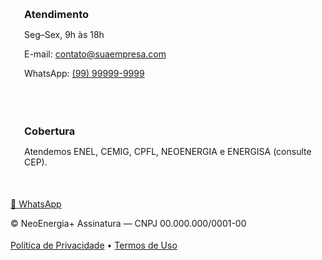 <!DOCTYPE html>
</div>
<div>
<div class="card" style="padding:22px;margin-bottom:16px">
<h3 style="margin:0 0 8px">Atendimento</h3>
<p class="muted">Seg–Sex, 9h às 18h</p>
<p class="muted">E-mail: <a href="mailto:contato@suaempresa.com">contato@suaempresa.com</a></p>
<p class="muted">WhatsApp: <a href="https://wa.me/5599999999999" target="_blank" rel="noopener">(99) 99999-9999</a></p>
</div>
<div class="card" style="padding:22px">
<h3 style="margin:0 0 8px">Cobertura</h3>
<p class="muted">Atendemos ENEL, CEMIG, CPFL, NEOENERGIA e ENERGISA (consulte CEP).</p>
</div>
</div>
</div>
</section>
</main>


<a class="btn whats" href="https://wa.me/5599999999999?text=Quero%20economizar%20na%20minha%20conta%20de%20luz" target="_blank" rel="noopener" aria-label="Fale no WhatsApp">💬 WhatsApp</a>


<footer>
<div class="container" style="display:flex;justify-content:space-between;gap:18px;flex-wrap:wrap">
<div>© <span id="y"></span> NeoEnergia+ Assinatura — CNPJ 00.000.000/0001-00</div>
<div><a href="#" class="muted">Política de Privacidade</a> • <a href="#" class="muted">Termos de Uso</a></div>
</div>
</footer>


<script>
// Simulação simples (12% a 20% conforme heurística básica pela distribuidora)
const ranges = { padrao:[0.12,0.18], enel:[0.12,0.18], cemig:[0.13,0.19], cpfl:[0.12,0.17], neoenergia:[0.12,0.20], energisa:[0.11,0.18] };
const fmt = v => v.toLocaleString('pt-BR',{style:'currency',currency:'BRL'});
document.getElementById('btn-simular').addEventListener('click', () => {
const gasto = parseFloat(document.getElementById('gasto').value||0);
const dist = document.getElementById('distribuidora').value;
if(!gasto || gasto < 50 || dist === 'padrao'){ alert('Informe os dados para simular.'); return; }
const [min,max] = ranges[dist] || ranges.padrao;
const ecoMin = gasto*min;
const ecoMax = gasto*max;
document.getElementById('eco').textContent = `${fmt(ecoMin)} a ${fmt(ecoMax)}`;
document.getElementById('resultado').hidden = false;
document.getElementById('resultado').scrollIntoView({behavior:'smooth',block:'center'});
});


// Lead (exemplo: envia para WhatsApp com pré-texto; em produção, integrar com API/CRM)
function sendLead(e){
e.preventDefault();
const data = Object.fromEntries(new FormData(e.target).entries());
const msg = `Olá! Quero assinar energia por assinatura.%0A`+
`Nome: ${encodeURIComponent(data.nome)}%0A`+
`WhatsApp: ${encodeURIComponent(data.telefone)}%0A`+
`E-mail: ${encodeURIComponent(data.email)}%0A`+
`Gasto médio: R$ ${encodeURIComponent(data.gasto2||'-')}`;
const phone = '5599999999999'; // <- Substituir pelo seu DDI+DDD+número
window.open(`https://wa.me/${phone}?text=${msg}`, '_blank');
document.getElementById('form-ok').hidden = false;
e.target.reset();
}


document.getElementById('y').textContent = new Date().getFullYear();
</script>


<!-- SEO básico e dados estruturados -->
<script type="application/ld+json">
{
"@context": "https://schema.org",
"@type": "LocalBusiness",
"name": "NeoEnergia+ Assinatura",
"image": "",
"telephone": "+55 99 99999-9999",
"email": "contato@suaempresa.com",
"address": {"@type":"PostalAddress","addressCountry":"BR"},
"url": "https://www.seudominio.com.br",
"description": "Assine energia renovável e reduza sua conta de luz sem obras.",
"areaServed": ["ENEL","CEMIG","CPFL","NEOENERGIA","ENERGISA"]
}
</script>
</body>
</html>
